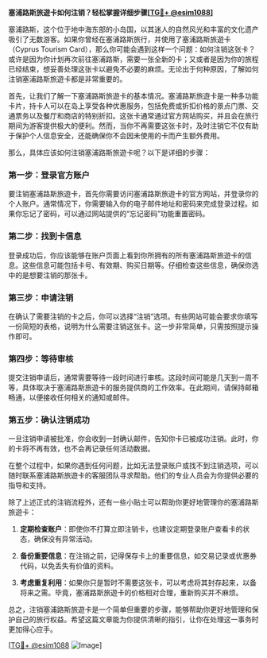 **塞浦路斯旅遊卡如何注销？轻松掌握详细步骤[[TG💪+ @esim1088](https://t.me/s/esim1088)]**

塞浦路斯，这个位于地中海东部的小岛国，以其迷人的自然风光和丰富的文化遗产吸引了无数游客。如果你曾经在塞浦路斯旅行，并使用了塞浦路斯旅遊卡（Cyprus Tourism Card），那么你可能会遇到这样一个问题：如何注销这张卡？或许是因为你计划再次前往塞浦路斯，需要一张全新的卡；又或者是因为你的旅程已经结束，想妥善处理这张卡以避免不必要的麻烦。无论出于何种原因，了解如何注销塞浦路斯旅遊卡都是非常重要的。

首先，让我们了解一下塞浦路斯旅遊卡的基本情况。塞浦路斯旅遊卡是一种多功能卡片，持卡人可以在岛上享受各种优惠服务，包括免费或折扣价格的景点门票、交通票务以及餐厅和商店的特别折扣。这张卡通常通过官方网站购买，并且会在旅行期间为游客提供极大的便利。然而，当你不再需要这张卡时，及时注销它不仅有助于保护个人信息安全，还能确保你不会因未使用的卡而产生额外费用。

那么，具体应该如何注销塞浦路斯旅遊卡呢？以下是详细的步骤：

### 第一步：登录官方账户

要注销塞浦路斯旅遊卡，首先你需要访问塞浦路斯旅遊卡的官方网站，并登录你的个人账户。通常情况下，你需要输入你的电子邮件地址和密码来完成登录过程。如果你忘记了密码，可以通过网站提供的“忘记密码”功能重置密码。

### 第二步：找到卡信息

登录成功后，你应该能够在账户页面上看到你所拥有的所有塞浦路斯旅遊卡的信息。这些信息可能包括卡号、有效期、购买日期等。仔细检查这些信息，确保你选中的是想要注销的那张卡。

### 第三步：申请注销

在确认了需要注销的卡之后，你可以选择“注销”选项。有些网站可能会要求你填写一份简短的表格，说明为什么需要注销这张卡。这一步非常简单，只需按照提示操作即可。

### 第四步：等待审核

提交注销申请后，通常需要等待一段时间进行审核。这段时间可能是几天到一周不等，具体取决于塞浦路斯旅遊卡的服务提供商的工作效率。在此期间，请保持邮箱畅通，以便接收任何相关的通知或邮件。

### 第五步：确认注销成功

一旦注销申请被批准，你会收到一封确认邮件，告知你卡已被成功注销。此时，你的卡将不再有效，也不会再记录任何活动数据。

在整个过程中，如果你遇到任何问题，比如无法登录账户或找不到注销选项，可以随时联系塞浦路斯旅遊卡的客服团队寻求帮助。他们的专业人员会为你提供必要的指导和支持。

除了上述正式的注销流程外，还有一些小贴士可以帮助你更好地管理你的塞浦路斯旅遊卡：

1. **定期检查账户**：即使你不打算立即注销卡，也建议定期登录账户查看卡的状态，确保没有异常活动。
   
2. **备份重要信息**：在注销之前，记得保存卡上的重要信息，如交易记录或优惠券代码，以免丢失有价值的资料。

3. **考虑重复利用**：如果你只是暂时不需要这张卡，可以考虑将其封存起来，以备将来之需。毕竟，塞浦路斯旅遊卡的价格相对合理，重新购买并不麻烦。

总之，注销塞浦路斯旅遊卡是一个简单但重要的步骤，能够帮助你更好地管理和保护自己的旅行权益。希望这篇文章能为你提供清晰的指引，让你在处理这一事务时更加得心应手。

[[TG💪+ @esim1088](https://t.me/s/esim1088) ![Image](https://i.postimg.cc/4NQfJmqS/Snipaste-2025-05-13-00-14-12.png)]